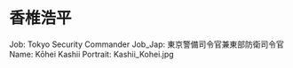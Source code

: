 # 香椎浩平

Job: Tokyo Security Commander
Job_Jap: 東京警備司令官兼東部防衛司令官
Name: Kōhei Kashii
Portrait: Kashii_Kohei.jpg